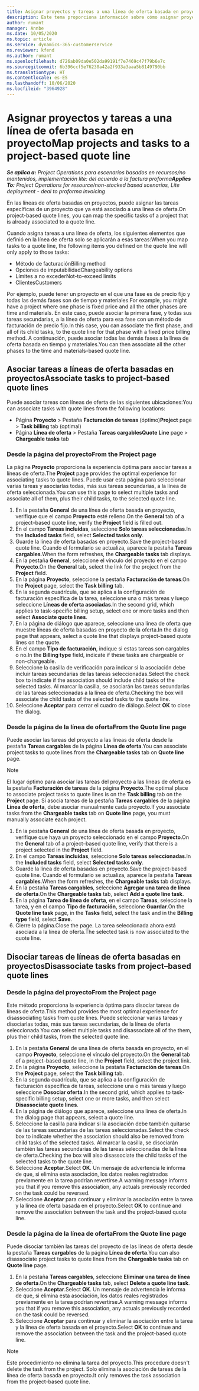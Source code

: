 ```yaml
---
title: Asignar proyectos y tareas a una línea de oferta basada en proyecto
description: Este tema proporciona información sobre cómo asignar proyectos y tareas a una línea de tareas basada en proyectos.
author: rumant
manager: Annbe
ms.date: 10/05/2020
ms.topic: article
ms.service: dynamics-365-customerservice
ms.reviewer: kfend
ms.author: rumant
ms.openlocfilehash: d726ab09da0e502da99191f7e7469c47f79b6e7c
ms.sourcegitcommit: 6b396ccf5e76230a42a2f933a3aaa5b8149790bb
ms.translationtype: HT
ms.contentlocale: es-ES
ms.lasthandoff: 10/06/2020
ms.locfileid: "3964928"
---
```

# <a name="map-projects-and-tasks-to-a-project-based-quote-line"></a><span data-ttu-id="6d743-103">Asignar proyectos y tareas a una línea de oferta basada en proyecto</span><span class="sxs-lookup"><span data-stu-id="6d743-103">Map projects and tasks to a project-based quote line</span></span>

<span data-ttu-id="6d743-104">_**Se aplica a:** Project Operations para escenarios basados en recursos/no mantenidos, implementación lite: del acuerdo a la factura proforma_</span><span class="sxs-lookup"><span data-stu-id="6d743-104">_**Applies To:** Project Operations for resource/non-stocked based scenarios, Lite deployment - deal to proforma invoicing_</span></span>

<span data-ttu-id="6d743-105">En las líneas de oferta basadas en proyectos, puede asignar las tareas específicas de un proyecto que ya está asociado a una línea de oferta.</span><span class="sxs-lookup"><span data-stu-id="6d743-105">On project-based quote lines, you can map the specific tasks of a project that is already associated to a quote line.</span></span>

<span data-ttu-id="6d743-106">Cuando asigna tareas a una línea de oferta, los siguientes elementos que definió en la línea de oferta solo se aplicarán a esas tareas:</span><span class="sxs-lookup"><span data-stu-id="6d743-106">When you map tasks to a quote line, the following items you defined on the quote line will only apply to those tasks:</span></span>

- <span data-ttu-id="6d743-107">Método de facturación</span><span class="sxs-lookup"><span data-stu-id="6d743-107">Billing method</span></span>
- <span data-ttu-id="6d743-108">Opciones de imputabilidad</span><span class="sxs-lookup"><span data-stu-id="6d743-108">Chargeability options</span></span>
- <span data-ttu-id="6d743-109">Límites a no exceder</span><span class="sxs-lookup"><span data-stu-id="6d743-109">Not-to-exceed limits</span></span>
- <span data-ttu-id="6d743-110">Clientes</span><span class="sxs-lookup"><span data-stu-id="6d743-110">Customers</span></span>

<span data-ttu-id="6d743-111">Por ejemplo, puede tener un proyecto en el que una fase es de precio fijo y todas las demás fases son de tiempo y materiales.</span><span class="sxs-lookup"><span data-stu-id="6d743-111">For example, you might have a project where one phase is fixed price and all the other phases are time and materials.</span></span> <span data-ttu-id="6d743-112">En este caso, puede asociar la primera fase, y todas sus tareas secundarias, a la línea de oferta para esa fase con un método de facturación de precio fijo.</span><span class="sxs-lookup"><span data-stu-id="6d743-112">In this case, you can associate the first phase, and all of its child tasks, to the quote line for that phase with a fixed price billing method.</span></span> <span data-ttu-id="6d743-113">A continuación, puede asociar todas las demás fases a la línea de oferta basada en tiempo y materiales.</span><span class="sxs-lookup"><span data-stu-id="6d743-113">You can then associate all the other phases to the time and materials-based quote line.</span></span>

## <a name="associate-tasks-to-project-based-quote-lines"></a><span data-ttu-id="6d743-114">Asociar tareas a líneas de oferta basadas en proyectos</span><span class="sxs-lookup"><span data-stu-id="6d743-114">Associate tasks to project-based quote lines</span></span>

<span data-ttu-id="6d743-115">Puede asociar tareas con líneas de oferta de las siguientes ubicaciones:</span><span class="sxs-lookup"><span data-stu-id="6d743-115">You can associate tasks with quote lines from the following locations:</span></span>

- <span data-ttu-id="6d743-116">Página **Proyecto** > Pestaña **Facturación de tareas** (óptimo)</span><span class="sxs-lookup"><span data-stu-id="6d743-116">**Project** page > **Task billing** tab (optimal)</span></span>
- <span data-ttu-id="6d743-117">Página **Línea de oferta** > Pestaña **Tareas cargables**</span><span class="sxs-lookup"><span data-stu-id="6d743-117">**Quote Line** page > **Chargeable tasks** tab</span></span> 

### <a name="from-the-project-page"></a><span data-ttu-id="6d743-118">Desde la página del proyecto</span><span class="sxs-lookup"><span data-stu-id="6d743-118">From the Project page</span></span>

<span data-ttu-id="6d743-119">La página **Proyecto** proporciona la experiencia óptima para asociar tareas a líneas de oferta.</span><span class="sxs-lookup"><span data-stu-id="6d743-119">The **Project** page provides the optimal experience for associating tasks to quote lines.</span></span> <span data-ttu-id="6d743-120">Puede usar esta página para seleccionar varias tareas y asociarlas todas, más sus tareas secundarias, a la línea de oferta seleccionada.</span><span class="sxs-lookup"><span data-stu-id="6d743-120">You can use this page to select multiple tasks and associate all of them, plus their child tasks, to the selected quote line.</span></span>

1. <span data-ttu-id="6d743-121">En la pestaña **General** de una línea de oferta basada en proyecto, verifique que el campo **Proyecto** esté relleno.</span><span class="sxs-lookup"><span data-stu-id="6d743-121">On the **General** tab of a project–based quote line, verify the **Project** field is filled out.</span></span>
2. <span data-ttu-id="6d743-122">En el campo **Tareas incluidas**, seleccione **Solo tareas seleccionadas**.</span><span class="sxs-lookup"><span data-stu-id="6d743-122">In the **Included tasks** field, select **Selected tasks only**.</span></span>
3. <span data-ttu-id="6d743-123">Guarde la línea de oferta basadas en proyecto.</span><span class="sxs-lookup"><span data-stu-id="6d743-123">Save the project-based quote line.</span></span> <span data-ttu-id="6d743-124">Cuando el formulario se actualiza, aparece la pestaña **Tareas cargables**.</span><span class="sxs-lookup"><span data-stu-id="6d743-124">When the form refreshes, the **Chargeable tasks** tab displays.</span></span>
4. <span data-ttu-id="6d743-125">En la pestaña **General**, seleccione el vínculo del proyecto en el campo **Proyecto**.</span><span class="sxs-lookup"><span data-stu-id="6d743-125">On the **General** tab, select the link for the project from the **Project** field.</span></span>
5. <span data-ttu-id="6d743-126">En la página **Proyecto**, seleccione la pestaña **Facturación de tareas**.</span><span class="sxs-lookup"><span data-stu-id="6d743-126">On the **Project** page, select the **Task billing** tab.</span></span>
6. <span data-ttu-id="6d743-127">En la segunda cuadrícula, que se aplica a la configuración de facturación específica de la tarea, seleccione una o más tareas y luego seleccione **Líneas de oferta asociadas**.</span><span class="sxs-lookup"><span data-stu-id="6d743-127">In the second grid, which applies to task-specific billing setup, select one or more tasks and then select **Associate quote lines**.</span></span>
7. <span data-ttu-id="6d743-128">En la página de diálogo que aparece, seleccione una línea de oferta que muestre líneas de oferta basadas en proyecto de la oferta.</span><span class="sxs-lookup"><span data-stu-id="6d743-128">In the dialog page that appears, select a quote line that displays project-based quote lines on the quote.</span></span>
8. <span data-ttu-id="6d743-129">En el campo **Tipo de facturación**, indique si estas tareas son cargables o no.</span><span class="sxs-lookup"><span data-stu-id="6d743-129">In the **Billing type** field, indicate if these tasks are chargeable or non-chargeable.</span></span>
9. <span data-ttu-id="6d743-130">Seleccione la casilla de verificación para indicar si la asociación debe incluir tareas secundarias de las tareas seleccionadas.</span><span class="sxs-lookup"><span data-stu-id="6d743-130">Select the check box to indicate if the association should include child tasks of the selected tasks.</span></span> <span data-ttu-id="6d743-131">Al marcar la casilla, se asociarán las tareas secundarias de las tareas seleccionadas a la línea de oferta.</span><span class="sxs-lookup"><span data-stu-id="6d743-131">Checking the box will associate the child tasks of the selected tasks to the quote line.</span></span>
10. <span data-ttu-id="6d743-132">Seleccione **Aceptar** para cerrar el cuadro de diálogo.</span><span class="sxs-lookup"><span data-stu-id="6d743-132">Select **OK** to close the dialog.</span></span>

### <a name="from-the-quote-line-page"></a><span data-ttu-id="6d743-133">Desde la página de la línea de oferta</span><span class="sxs-lookup"><span data-stu-id="6d743-133">From the Quote line page</span></span>

<span data-ttu-id="6d743-134">Puede asociar las tareas del proyecto a las líneas de oferta desde la pestaña **Tareas cargables** de la página **Línea de oferta**.</span><span class="sxs-lookup"><span data-stu-id="6d743-134">You can associate project tasks to quote lines from the **Chargeable tasks** tab on **Quote line** page.</span></span>

>[!NOTE]
><span data-ttu-id="6d743-135">El lugar óptimo para asociar las tareas del proyecto a las líneas de oferta es la pestaña **Facturación de tareas** de la página **Proyecto**.</span><span class="sxs-lookup"><span data-stu-id="6d743-135">The optimal place to associate project tasks to quote lines is on the **Task billing** tab on the **Project** page.</span></span> <span data-ttu-id="6d743-136">Si asocia tareas de la pestaña **Tareas cargables** de la página **Línea de oferta**, debe asociar manualmente cada proyecto.</span><span class="sxs-lookup"><span data-stu-id="6d743-136">If you associate tasks from the **Chargeable tasks** tab on **Quote line** page, you must manually associate each project.</span></span>

1. <span data-ttu-id="6d743-137">En la pestaña **General** de una línea de oferta basada en proyecto, verifique que haya un proyecto seleccionado en el campo **Proyecto**.</span><span class="sxs-lookup"><span data-stu-id="6d743-137">On the **General** tab of a project–based quote line, verify that there is a project selected in the **Project** field.</span></span>
2. <span data-ttu-id="6d743-138">En el campo **Tareas incluidas**, seleccione **Solo tareas seleccionadas**.</span><span class="sxs-lookup"><span data-stu-id="6d743-138">In the **Included tasks** field, select **Selected tasks only**.</span></span>
3. <span data-ttu-id="6d743-139">Guarde la línea de oferta basadas en proyecto.</span><span class="sxs-lookup"><span data-stu-id="6d743-139">Save the project-based quote line.</span></span> <span data-ttu-id="6d743-140">Cuando el formulario se actualiza, aparece la pestaña **Tareas cargables**.</span><span class="sxs-lookup"><span data-stu-id="6d743-140">When the form refreshes, the **Chargeable tasks** tab displays.</span></span>
4. <span data-ttu-id="6d743-141">En la pestaña **Tareas cargables**, seleccione **Agregar una tarea de línea de oferta**.</span><span class="sxs-lookup"><span data-stu-id="6d743-141">On the **Chargeable tasks** tab, select **Add a quote line task**.</span></span>
5. <span data-ttu-id="6d743-142">En la página **Tarea de línea de oferta**, en el campo **Tareas**, seleccione la tarea, y en el campo **Tipo de facturación**, seleccione **Guardar**.</span><span class="sxs-lookup"><span data-stu-id="6d743-142">On the **Quote line task** page, in the **Tasks** field, select the task and in the **Billing type** field, select **Save**.</span></span> 
6. <span data-ttu-id="6d743-143">Cierre la página.</span><span class="sxs-lookup"><span data-stu-id="6d743-143">Close the page.</span></span> <span data-ttu-id="6d743-144">La tarea seleccionada ahora está asociada a la línea de oferta.</span><span class="sxs-lookup"><span data-stu-id="6d743-144">The selected task is now associated to the quote line.</span></span>

## <a name="disassociate-tasks-from-projectbased-quote-lines"></a><span data-ttu-id="6d743-145">Disociar tareas de líneas de oferta basadas en proyectos</span><span class="sxs-lookup"><span data-stu-id="6d743-145">Disassociate tasks from project–based quote lines</span></span>

### <a name="from-the-project-page"></a><span data-ttu-id="6d743-146">Desde la página del proyecto</span><span class="sxs-lookup"><span data-stu-id="6d743-146">From the Project page</span></span>

<span data-ttu-id="6d743-147">Este método proporciona la experiencia óptima para disociar tareas de líneas de oferta.</span><span class="sxs-lookup"><span data-stu-id="6d743-147">This method provides the most optimal experience for disassociating tasks from quote lines.</span></span> <span data-ttu-id="6d743-148">Puede seleccionar varias tareas y disociarlas todas, más sus tareas secundarias, de la línea de oferta seleccionada.</span><span class="sxs-lookup"><span data-stu-id="6d743-148">You can select multiple tasks and disassociate all of the them, plus their child tasks, from the selected quote line.</span></span>

1. <span data-ttu-id="6d743-149">En la pestaña **General** de una línea de oferta basada en proyecto, en el campo **Proyecto**, seleccione el vínculo del proyecto.</span><span class="sxs-lookup"><span data-stu-id="6d743-149">On the **General** tab of a project–based quote line, in the **Project** field, select the project link.</span></span>
2. <span data-ttu-id="6d743-150">En la página **Proyecto**, seleccione la pestaña **Facturación de tareas**.</span><span class="sxs-lookup"><span data-stu-id="6d743-150">On the **Project** page, select the **Task billing** tab.</span></span>
3. <span data-ttu-id="6d743-151">En la segunda cuadrícula, que se aplica a la configuración de facturación específica de tareas, seleccione una o más tareas y luego seleccione **Dosociar oferta**.</span><span class="sxs-lookup"><span data-stu-id="6d743-151">In the second grid, which applies to task-specific billing setup, select one or more tasks, and then select **Disassociate quote lines**.</span></span>
4. <span data-ttu-id="6d743-152">En la página de diálogo que aparece, seleccione una línea de oferta.</span><span class="sxs-lookup"><span data-stu-id="6d743-152">In the dialog page that appears, select a quote line.</span></span>
5. <span data-ttu-id="6d743-153">Seleccione la casilla para indicar si la asociación debe también quitarse de las tareas secundarias de las tareas seleccionadas.</span><span class="sxs-lookup"><span data-stu-id="6d743-153">Select the check box to indicate whether the association should also be removed from child tasks of the selected tasks.</span></span> <span data-ttu-id="6d743-154">Al marcar la casilla, se disociarán también las tareas secundarias de las tareas seleccionadas de la línea de oferta.</span><span class="sxs-lookup"><span data-stu-id="6d743-154">Checking the box will also disassociate the child tasks of the selected tasks to the quote line.</span></span>
6. <span data-ttu-id="6d743-155">Seleccione **Aceptar**.</span><span class="sxs-lookup"><span data-stu-id="6d743-155">Select **OK**.</span></span> <span data-ttu-id="6d743-156">Un mensaje de advertencia le informa de que, si elimina esta asociación, los datos reales registrados previamente en la tarea podrían revertirse.</span><span class="sxs-lookup"><span data-stu-id="6d743-156">A warning message informs you that if you remove this association, any actuals previously recorded on the task could be reversed.</span></span> 
7. <span data-ttu-id="6d743-157">Seleccione **Aceptar** para continuar y eliminar la asociación entre la tarea y la línea de oferta basada en el proyecto.</span><span class="sxs-lookup"><span data-stu-id="6d743-157">Select **OK** to continue and remove the association between the task and the project-based quote line.</span></span>

### <a name="from-the-quote-line-page"></a><span data-ttu-id="6d743-158">Desde la página de la línea de oferta</span><span class="sxs-lookup"><span data-stu-id="6d743-158">From the Quote line page</span></span>

<span data-ttu-id="6d743-159">Puede disociar también las tareas del proyecto de las líneas de oferta desde la pestaña **Tareas cargables** de la página **Línea de oferta**.</span><span class="sxs-lookup"><span data-stu-id="6d743-159">You can also disassociate project tasks to quote lines from the **Chargeable tasks** tab on **Quote line** page.</span></span>

1. <span data-ttu-id="6d743-160">En la pestaña **Tareas cargables**, seleccione **Eliminar una tarea de línea de oferta**.</span><span class="sxs-lookup"><span data-stu-id="6d743-160">On the **Chargeable tasks** tab, select **Delete a quote line task**.</span></span>
2. <span data-ttu-id="6d743-161">Seleccione **Aceptar**.</span><span class="sxs-lookup"><span data-stu-id="6d743-161">Select **OK**.</span></span> <span data-ttu-id="6d743-162">Un mensaje de advertencia le informa de que, si elimina esta asociación, los datos reales registrados previamente en la tarea podrían revertirse.</span><span class="sxs-lookup"><span data-stu-id="6d743-162">A warning message informs you that if you remove this association, any actuals previously recorded on the task could be reversed.</span></span> 
3. <span data-ttu-id="6d743-163">Seleccione **Aceptar** para continuar y eliminar la asociación entre la tarea y la línea de oferta basada en el proyecto.</span><span class="sxs-lookup"><span data-stu-id="6d743-163">Select **OK** to continue and remove the association between the task and the project-based quote line.</span></span>

>[!NOTE]
> <span data-ttu-id="6d743-164">Este procedimiento no elimina la tarea del proyecto.</span><span class="sxs-lookup"><span data-stu-id="6d743-164">This procedure doesn't delete the task from the project.</span></span> <span data-ttu-id="6d743-165">Solo elimina la asociación de tareas de la línea de oferta basada en proyecto.</span><span class="sxs-lookup"><span data-stu-id="6d743-165">It only removes the task association from the project-based quote line.</span></span>
